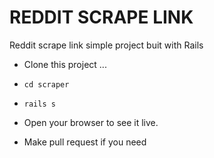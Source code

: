 # REDDIT SCRAPE LINK

Reddit scrape link simple project buit with Rails

* Clone this project ...

* `cd scraper`
* `rails s`
* Open your browser to see it live.
* Make pull request if you need
